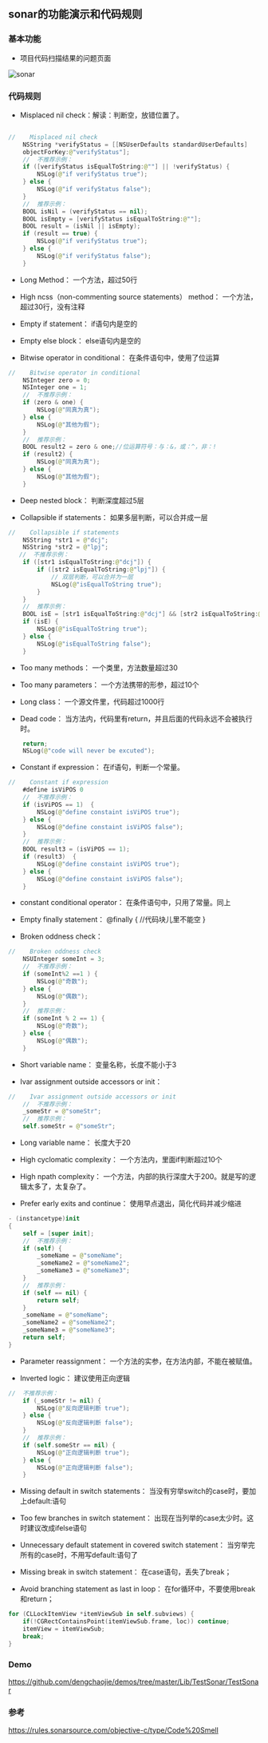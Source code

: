 ## sonar的功能演示和代码规则

### 基本功能

- 项目代码扫描结果的问题页面

![sonar](https://user-gold-cdn.xitu.io/2019/12/4/16ed0bce0c566b79?w=1456&h=1632&f=png&s=349116)


### 代码规则

- Misplaced nil check：解读：判断空，放错位置了。
```swift

//    Misplaced nil check
    NSString *verifyStatus = [[NSUserDefaults standardUserDefaults] 
    objectForKey:@"verifyStatus"];
    //  不推荐示例：
    if ([verifyStatus isEqualToString:@""] || !verifyStatus) {
        NSLog(@"if verifyStatus true");
    } else {
        NSLog(@"if verifyStatus false");
    }
    //  推荐示例：
    BOOL isNil = (verifyStatus == nil);
    BOOL isEmpty = [verifyStatus isEqualToString:@""];
    BOOL result = (isNil || isEmpty);
    if (result == true) {
        NSLog(@"if verifyStatus true");
    } else {
        NSLog(@"if verifyStatus false");
    }
```


- Long Method：
一个方法，超过50行

- High ncss（non-commenting source statements） method：
一个方法，超过30行，没有注释

- Empty if statement：
if语句内是空的

- Empty else block：
else语句内是空的

- Bitwise operator in conditional：
在条件语句中，使用了位运算
```swift
//    Bitwise operator in conditional
    NSInteger zero = 0;
    NSInteger one = 1;
    //  不推荐示例：
    if (zero & one) {
        NSLog(@"同真为真");
    } else {
        NSLog(@"其他为假");
    }
    //  推荐示例：
    BOOL result2 = zero & one;//位运算符号：与：&，或：^，非：!
    if (result2) {
        NSLog(@"同真为真");
    } else {
        NSLog(@"其他为假");
    }
```

- Deep nested block：
判断深度超过5层

- Collapsible if statements：
如果多层判断，可以合并成一层
```swift
//    Collapsible if statements
    NSString *str1 = @"dcj";
    NSString *str2 = @"lpj";
   //  不推荐示例：
    if ([str1 isEqualToString:@"dcj"]) {
        if ([str2 isEqualToString:@"lpj"]) {
            // 双层判断，可以合并为一层
            NSLog(@"isEqualToString true");
        }
    }
    //  推荐示例：
    BOOL isE = [str1 isEqualToString:@"dcj"] && [str2 isEqualToString:@"lpj"];
    if (isE) {
        NSLog(@"isEqualToString true");
    } else {
        NSLog(@"isEqualToString false");
    }
```

- Too many methods：
一个类里，方法数量超过30

- Too many parameters：
一个方法携带的形参，超过10个

- Long class：
一个源文件里，代码超过1000行

- Dead code：
当方法内，代码里有return，并且后面的代码永远不会被执行时。
```swift
    return;
    NSLog(@"code will never be excuted");
```

- Constant if expression：
在if语句，判断一个常量。
```swift
//    Constant if expression
    #define isViPOS 0
    //  不推荐示例：
    if (isViPOS == 1)  {
        NSLog(@"define constaint isViPOS true");
    } else {
        NSLog(@"define constaint isViPOS false");
    }
    //  推荐示例：
    BOOL result3 = (isViPOS == 1);
    if (result3)  {
        NSLog(@"define constaint isViPOS true");
    } else {
        NSLog(@"define constaint isViPOS false");
    }
```

- constant conditional operator：
在条件语句中，只用了常量。同上

- Empty finally statement：
@finally {
//代码块儿里不能空
}

- Broken oddness check：
```swift
//    Broken oddness check
    NSUInteger someInt = 3;
    //  不推荐示例：
    if (someInt%2 ==1 ) {
        NSLog(@"奇数");
    } else {
        NSLog(@"偶数");
    }
    //  推荐示例：
    if (someInt % 2 == 1) {
        NSLog(@"奇数");
    } else {
        NSLog(@"偶数");
    }
```

- Short variable name：
变量名称，长度不能小于3

- Ivar assignment outside accessors or init：
```swift
//    Ivar assignment outside accessors or init
    //  不推荐示例：
    _someStr = @"someStr";
    //  推荐示例：
    self.someStr = @"someStr";
```

- Long variable name：
长度大于20

- High cyclomatic complexity：
一个方法内，里面if判断超过10个

- High npath complexity：
一个方法，内部的执行深度大于200。就是写的逻辑太多了，太复杂了。

- Prefer early exits and continue：
使用早点退出，简化代码并减少缩进
```swift
- (instancetype)init
{
    self = [super init];
    //  不推荐示例：
    if (self) {
        _someName = @"someName";
        _someName2 = @"someName2";
        _someName3 = @"someName3";
    }
    //  推荐示例：
    if (self == nil) {
        return self;
    }
    _someName = @"someName";
    _someName2 = @"someName2";
    _someName3 = @"someName3";
    return self;
}
```

- Parameter reassignment：
一个方法的实参，在方法内部，不能在被赋值。

- Inverted logic：
建议使用正向逻辑
```swift
//  不推荐示例：    
    if (_someStr != nil) {
        NSLog(@"反向逻辑判断 true");
    } else {
        NSLog(@"反向逻辑判断 false");
    }
    //  推荐示例：
    if (self.someStr == nil) {
        NSLog(@"正向逻辑判断 true");
    } else {
        NSLog(@"正向逻辑判断 false");
    }
```

- Missing default in switch statements：
当没有穷举switch的case时，要加上default:语句

- Too few branches in switch statement：
出现在当列举的case太少时。这时建议改成ifelse语句

- Unnecessary default statement in covered switch statement：
当穷举完所有的case时，不用写default:语句了

- Missing break in switch statement：
在case语句，丢失了break；

- Avoid branching statement as last in loop：
在for循环中，不要使用break和return；
```swift
for (CLLockItemView *itemViewSub in self.subviews) {
    if(!CGRectContainsPoint(itemViewSub.frame, loc)) continue;
    itemView = itemViewSub;
    break;
}
```

### Demo
https://github.com/dengchaojie/demos/tree/master/Lib/TestSonar/TestSonar

### 参考
https://rules.sonarsource.com/objective-c/type/Code%20Smell















